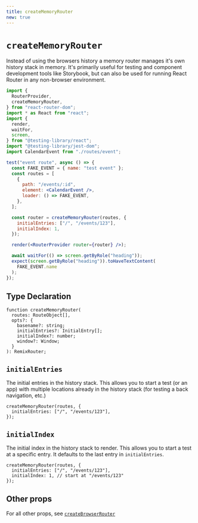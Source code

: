 ```yaml
---
title: createMemoryRouter
new: true
---
```


# `createMemoryRouter`

Instead of using the browsers history a memory router manages it's own history stack in memory. It's primarily useful for testing and component development tools like Storybook, but can also be used for running React Router in any non-browser environment.

```jsx lines=[2-3,24-27]
import {
  RouterProvider,
  createMemoryRouter,
} from "react-router-dom";
import * as React from "react";
import {
  render,
  waitFor,
  screen,
} from "@testing-library/react";
import "@testing-library/jest-dom";
import CalendarEvent from "./routes/event";

test("event route", async () => {
  const FAKE_EVENT = { name: "test event" };
  const routes = [
    {
      path: "/events/:id",
      element: <CalendarEvent />,
      loader: () => FAKE_EVENT,
    },
  ];

  const router = createMemoryRouter(routes, {
    initialEntries: ["/", "/events/123"],
    initialIndex: 1,
  });

  render(<RouterProvider router={router} />);

  await waitFor(() => screen.getByRole("heading"));
  expect(screen.getByRole("heading")).toHaveTextContent(
    FAKE_EVENT.name
  );
});
```

## Type Declaration

```tsx
function createMemoryRouter(
  routes: RouteObject[],
  opts?: {
    basename?: string;
    initialEntries?: InitialEntry[];
    initialIndex?: number;
    window?: Window;
  }
): RemixRouter;
```

## `initialEntries`

The initial entries in the history stack. This allows you to start a test (or an app) with multiple locations already in the history stack (for testing a back navigation, etc.)

```tsx
createMemoryRouter(routes, {
  initialEntries: ["/", "/events/123"],
});
```

## `initialIndex`

The initial index in the history stack to render. This allows you to start a test at a specific entry. It defaults to the last entry in `initialEntries`.

```tsx lines=[3]
createMemoryRouter(routes, {
  initialEntries: ["/", "/events/123"],
  initialIndex: 1, // start at "/events/123"
});
```

## Other props

For all other props, see [`createBrowserRouter`][createbrowserrouter]

[createbrowserrouter]: ./create-browser-router.md
